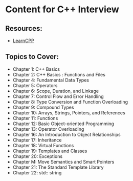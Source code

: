 # Content for C++ Interview

## Resources: 
- [LearnCPP](https://www.learncpp.com/)

## Topics to Cover: 

- Chapter 1: C++ Basics
- Chapter 2: C++ Basics : Functions and Files
- Chapter 4: Fundamental Data Types
- Chapter 5: Operators
- Chapter 6: Scope, Duration, and Linkage
- Chapter 7: Control Flow and Error Handling
- Chapter 8: Type Conversion and Function Overloading
- Chapter 9: Compound Types
- Chapter 10: Arrays, Strings, Pointers, and References
- Chapter 11: Functions
- Chapter 12: Basic Object-oriented Programming
- Chapter 13: Operator Overloading
- Chapter 16: An Introduction to Object Relationships
- Chapter 17: Inheritance
- Chapter 18: Virtual Functions
- Chapter 19: Templates and Classes
- Chapter 20: Exceptions
- Chapter M: Move Semantics and Smart Pointers
- Chapter 21: The Standard Template Library
- Chapter 22: std:: string